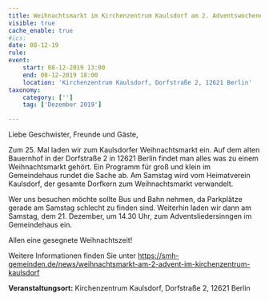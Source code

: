```yaml
---
title: Weihnachtsmarkt im Kirchenzentrum Kaulsdorf am 2. Adventswochenende (nicht im St.-Michaels-Heim)
visible: true
cache_enable: true
#ics: 
date: 08-12-19
rule: 
event:
	start: 08-12-2019 13:00
	end: 08-12-2019 18:00
	location: 'Kirchenzentrum Kaulsdorf, Dorfstraße 2, 12621 Berlin'
taxonomy:
	category: ['']
	tag: ['Dezember 2019']

---
```

Liebe Geschwister, Freunde und Gäste,

Zum 25. Mal laden wir zum Kaulsdorfer Weihnachtsmarkt ein. Auf dem alten Bauernhof in der Dorfstraße 2 in 12621 Berlin findet man alles was zu einem Weihnachtsmarkt gehört. Ein Programm für groß und klein im Gemeindehaus rundet die Sache ab. Am Samstag wird vom Heimatverein Kaulsdorf, der gesamte Dorfkern zum Weihnachtsmarkt verwandelt.

Wer uns besuchen möchte sollte Bus und Bahn nehmen, da Parkplätze gerade am Samstag schlecht zu finden sind. Weiterhin laden wir dann am Samstag, dem 21. Dezember, um 14.30 Uhr, zum Adventsliedersinngen im Gemeindehaus ein.

Allen eine gesegnete Weihnachtszeit!

Weitere Informationen finden Sie unter https://smh-gemeinden.de/news/weihnachtsmarkt-am-2-advent-im-kirchenzentrum-kaulsdorf


**Veranstaltungsort:** Kirchenzentrum Kaulsdorf, Dorfstraße 2, 12621 Berlin

